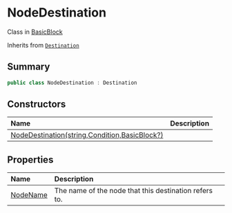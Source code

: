 # NodeDestination

Class in [BasicBlock](/docs/api/csharp/yarn.compiler.basicblock.md)

Inherits from [`Destination`](/docs/api/csharp/yarn.compiler.basicblock.destination.md)

## Summary



```csharp
public class NodeDestination : Destination
```

## Constructors

|Name|Description|
|:---|:---|
|[NodeDestination(string,Condition,BasicBlock?)](/docs/api/csharp/yarn.compiler.basicblock.nodedestination..ctor.md)||

## Properties

|Name|Description|
|:---|:---|
|[NodeName](/docs/api/csharp/yarn.compiler.basicblock.nodedestination.nodename.md)|The name of the node that this destination refers to.|


